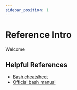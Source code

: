 ```yaml
---
sidebar_position: 1
---
```


# Reference Intro

Welcome

## Helpful References

- [Bash cheatsheet](https://devhints.io/bash)
- [Official bash manual](https://www.gnu.org/software/bash/manual/bash.html)
